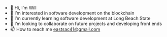 - 👋 Hi, I’m Will
- 👀 I’m interested in software development on the blockchain
- 🌱 I’m currently learning software development at Long Beach State
- 💞️ I’m looking to collaborate on future projects and developing front ends
- 📫 How to reach me eastsac41@gmail.com

<!---
eastsac41/eastsac41 is a ✨ special ✨ repository because its `README.md` (this file) appears on your GitHub profile.
You can click the Preview link to take a look at your changes.
--->

